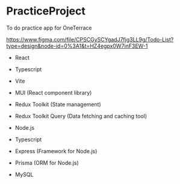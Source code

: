 # PracticeProject
To do practice app for OneTerrace

https://www.figma.com/file/CPSCGySCYgadJ7fjg3LL9g/Todo-List?type=design&node-id=0%3A1&t=HZ4egpx0W7inF3EW-1

- React
- Typescript
- Vite 
- MUI (React component library)
- Redux Toolkit (State management)
- Redux Toolkit Query (Data fetching and caching tool)

- Node.js
- Typescript
- Express (Framework for Node.js)
- Prisma (ORM for Node.js)
- MySQL

